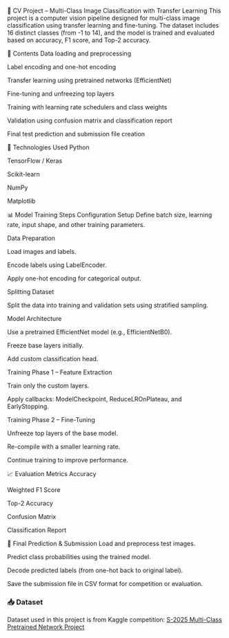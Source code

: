 📌 CV Project – Multi-Class Image Classification with Transfer Learning
This project is a computer vision pipeline designed for multi-class image classification using transfer learning and fine-tuning. The dataset includes 16 distinct classes (from -1 to 14), and the model is trained and evaluated based on accuracy, F1 score, and Top-2 accuracy.

📂 Contents
Data loading and preprocessing

Label encoding and one-hot encoding

Transfer learning using pretrained networks (EfficientNet)

Fine-tuning and unfreezing top layers

Training with learning rate schedulers and class weights

Validation using confusion matrix and classification report

Final test prediction and submission file creation

🚀 Technologies Used
Python

TensorFlow / Keras

Scikit-learn

NumPy

Matplotlib

📊 Model Training Steps
Configuration Setup
Define batch size, learning rate, input shape, and other training parameters.

Data Preparation

Load images and labels.

Encode labels using LabelEncoder.

Apply one-hot encoding for categorical output.

Splitting Dataset

Split the data into training and validation sets using stratified sampling.

Model Architecture

Use a pretrained EfficientNet model (e.g., EfficientNetB0).

Freeze base layers initially.

Add custom classification head.

Training Phase 1 – Feature Extraction

Train only the custom layers.

Apply callbacks: ModelCheckpoint, ReduceLROnPlateau, and EarlyStopping.

Training Phase 2 – Fine-Tuning

Unfreeze top layers of the base model.

Re-compile with a smaller learning rate.

Continue training to improve performance.

📈 Evaluation Metrics
Accuracy

Weighted F1 Score

Top-2 Accuracy

Confusion Matrix

Classification Report

🧪 Final Prediction & Submission
Load and preprocess test images.

Predict class probabilities using the trained model.

Decode predicted labels (from one-hot back to original label).

Save the submission file in CSV format for competition or evaluation.

### 📥 Dataset
Dataset used in this project is from Kaggle competition:
[S-2025 Multi-Class Pretrained Network Project](https://www.kaggle.com/competitions/s-2025-multi-class-pretraied-network-project/overview)
